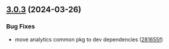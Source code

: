## [3.0.3](https://github.com/rudderlabs/rudder-sdk-js/compare/@rudderstack/analytics-js-integrations@3.0.2...@rudderstack/analytics-js-integrations@3.0.3) (2024-03-26)


### Bug Fixes

* move analytics common pkg to dev dependencies ([281655f](https://github.com/rudderlabs/rudder-sdk-js/commit/281655fd161bb4b3e7e82167d18f003757a158b2))

